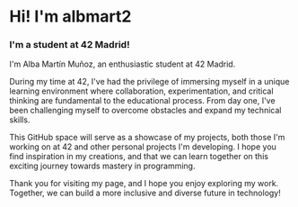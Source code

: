 # Hi! I'm albmart2

### I'm a student at 42 Madrid!

I'm Alba Martín Muñoz, an enthusiastic student at 42 Madrid.

During my time at 42, I've had the privilege of immersing myself in a unique learning environment where collaboration, experimentation, and critical thinking are fundamental to the educational process. From day one, I've been challenging myself to overcome obstacles and expand my technical skills.

This GitHub space will serve as a showcase of my projects, both those I'm working on at 42 and other personal projects I'm developing. I hope you find inspiration in my creations, and that we can learn together on this exciting journey towards mastery in programming.

Thank you for visiting my page, and I hope you enjoy exploring my work. Together, we can build a more inclusive and diverse future in technology!
